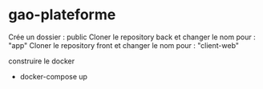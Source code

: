# gao-plateforme

Crée un dossier : public
Cloner le repository back et changer le nom pour : "app"
Cloner le repository front et changer le nom pour : "client-web"

construire le docker
 -  docker-compose up
